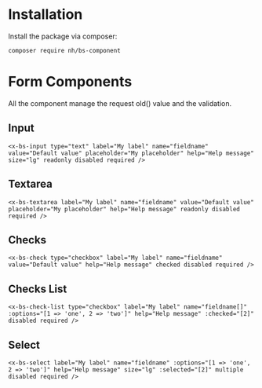# Installation

Install the package via composer:

```
composer require nh/bs-component
```

# Form Components

All the component manage the request old() value and the validation.

## Input

```
<x-bs-input type="text" label="My label" name="fieldname" value="Default value" placeholder="My placeholder" help="Help message" size="lg" readonly disabled required />
```

## Textarea

```
<x-bs-textarea label="My label" name="fieldname" value="Default value" placeholder="My placeholder" help="Help message" readonly disabled required />
```

## Checks

```
<x-bs-check type="checkbox" label="My label" name="fieldname" value="Default value" help="Help message" checked disabled required />
```

## Checks List

```
<x-bs-check-list type="checkbox" label="My label" name="fieldname[]" :options="[1 => 'one', 2 => 'two']" help="Help message" :checked="[2]" disabled required />
```

## Select

```
<x-bs-select label="My label" name="fieldname" :options="[1 => 'one', 2 => 'two']" help="Help message" size="lg" :selected="[2]" multiple disabled required />
```
